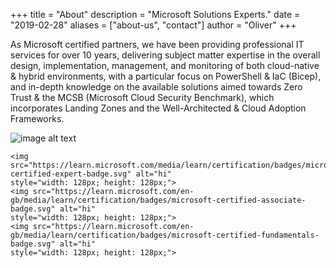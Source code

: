 +++
title = "About"
description = "Microsoft Solutions Experts."
date = "2019-02-28"
aliases = ["about-us", "contact"]
author = "Oliver"
+++

As Microsoft certified partners, we have been providing professional IT services for over 10 years, delivering subject matter expertise in the overall design, implementation, management, and monitoring of both cloud-native & hybrid environments, with a particular focus on PowerShell & IaC (Bicep), and in-depth knowledge on the available solutions aimed towards Zero Trust & the MCSB (Microsoft Cloud Security Benchmark), which incorporates Landing Zones and the Well-Architected & Cloud Adoption Frameworks.

![image alt text](/img/about/AZ-305.jpg)

    <img src="https://learn.microsoft.com/media/learn/certification/badges/microsoft-certified-expert-badge.svg" alt="hi"
    style="width: 128px; height: 128px;">
    <img src="https://learn.microsoft.com/en-gb/media/learn/certification/badges/microsoft-certified-associate-badge.svg" alt="hi"
    style="width: 128px; height: 128px;">
    <img src="https://learn.microsoft.com/en-gb/media/learn/certification/badges/microsoft-certified-fundamentals-badge.svg" alt="hi"
    style="width: 128px; height: 128px;">